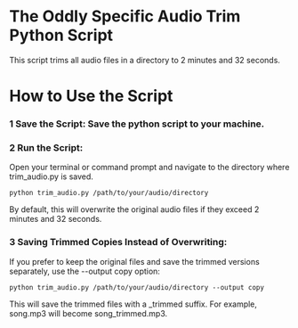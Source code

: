 # The Oddly Specific Audio Trim Python Script

This script trims all audio files in a directory to 2 minutes and 32 seconds.

# How to Use the Script

### 1 Save the Script: Save the python script to your machine.
### 2 Run the Script:

Open your terminal or command prompt and navigate to the directory where trim_audio.py is saved.

`python trim_audio.py /path/to/your/audio/directory`

By default, this will overwrite the original audio files if they exceed 2 minutes and 32 seconds.

### 3 Saving Trimmed Copies Instead of Overwriting:

If you prefer to keep the original files and save the trimmed versions separately, use the --output copy option:

`python trim_audio.py /path/to/your/audio/directory --output copy`

This will save the trimmed files with a _trimmed suffix. For example, song.mp3 will become song_trimmed.mp3.
